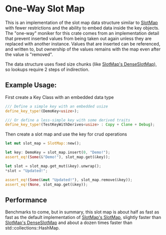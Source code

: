

# One-Way Slot Map

This is an implementation of the slot map data structure similar to [SlotMap](https://github.com/orlp/slotmap) with fewer restrictions and the ability to embed data inside the key objects. The "one-way" moniker for this crate comes from an implementation detail that prevent inserted values from being taken out again unless they are replaced with another instance. Values that are inserted can be referenced, and written to, but ownership of the values remains with the map even after the value is "removed".

The data structure uses fixed size chunks (like [SlotMap's DenseSlotMap](https://docs.rs/slotmap/0.4.0/slotmap/dense/struct.DenseSlotMap.html)), so lookups require 2 steps of indirection.

## Example Usage:

First create a Key Class with an embedded data type
```rust
/// Define a simple key with an embedded usize
define_key_type!(DemoKey<usize>);

/// Or define a less-simple key with some derived traits
define_key_type!(TestKeyWithDerives<usize> : Copy + Clone + Debug);
```

Then create a slot map and use the key for crud operations

```rust
let mut slot_map = SlotMap::new();

let key: DemoKey = slot_map.insert(0, "Demo!");
assert_eq!(Some(&"Demo!"), slot_map.get(&key));

let slot = slot_map.get_mut(&key).unwrap();
*slot = "Updated!";

assert_eq!(Some(&mut "Updated!"), slot_map.remove(&key));
assert_eq!(None, slot_map.get(&key));
```

## Performance

Benchmarks to come, but in summary, this slot map is about half as fast as fast as the default implementation of [SlotMap's SlotMap](https://docs.rs/slotmap/0.4.0/slotmap/struct.SlotMap.html), slightly faster than [SlotMap's DenseSlotMap](https://docs.rs/slotmap/0.4.0/slotmap/dense/struct.DenseSlotMap.html) and about a dozen times faster than std::collections::HashMap.